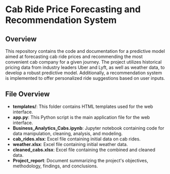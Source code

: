# Cab Ride Price Forecasting and Recommendation System

## Overview

This repository contains the code and documentation for a predictive model aimed at forecasting cab ride prices and recommending the most convenient cab company for a given journey. The project utilizes historical pricing data from industry leaders Uber and Lyft, as well as weather data, to develop a robust predictive model. Additionally, a recommendation system is implemented to offer personalized ride suggestions based on user inputs.

## File Overview

- **templates/**: This folder contains HTML templates used for the web interface.
- **app.py**: This Python script is the main application file for the web interface.
- **Business_Analytics_Cabs.ipynb**: Jupyter notebook containing code for data manipulation, cleaning, analysis, and modeling.
- **cab_rides.xlsx**: Excel file containing initial data on cab rides.
- **weather.xlsx**: Excel file containing initial weather data.
- **cleaned_cabs.xlsx**: Excel file containing the combined and cleaned data.
- **Project_report**: Document summarizing the project's objectives, methodology, findings, and conclusions.